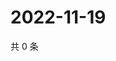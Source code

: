 # 2022-11-19

共 0 条

<!-- BEGIN WEIBO -->
<!-- 最后更新时间 Sat Nov 19 2022 23:14:54 GMT+0800 (China Standard Time) -->

<!-- END WEIBO -->
